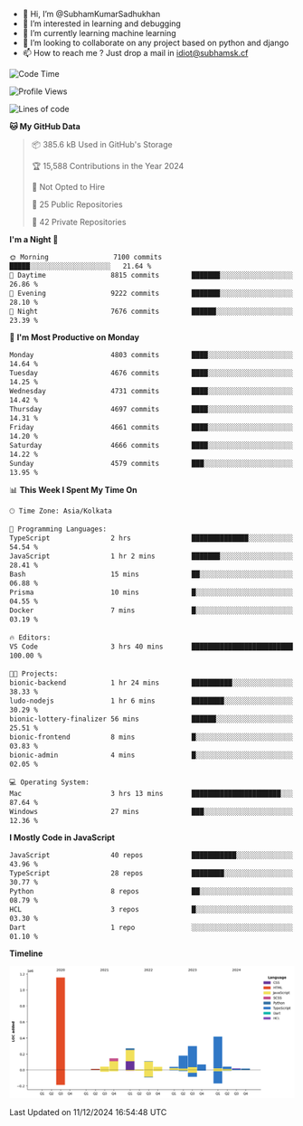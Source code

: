 - 👋 Hi, I’m @SubhamKumarSadhukhan
- 👀 I’m interested in learning and debugging
- 🌱 I’m currently learning machine learning
- 💞️ I’m looking to collaborate on any project based on python and django
- 📫 How to reach me ?
      Just drop a mail in idiot@subhamsk.cf

<!---
SubhamKumarSadhukhan/SubhamKumarSadhukhan is a ✨ special ✨ repository because its `README.md` (this file) appears on your GitHub profile.
You can click the Preview link to take a look at your changes.
--->


<!--START_SECTION:waka-->
![Code Time](http://img.shields.io/badge/Code%20Time-2%2C662%20hrs%2057%20mins-blue)

![Profile Views](http://img.shields.io/badge/Profile%20Views-1-blue)

![Lines of code](https://img.shields.io/badge/From%20Hello%20World%20I%27ve%20Written-2.8%20million%20lines%20of%20code-blue)

**🐱 My GitHub Data** 

> 📦 385.6 kB Used in GitHub's Storage 
 > 
> 🏆 15,588 Contributions in the Year 2024
 > 
> 🚫 Not Opted to Hire
 > 
> 📜 25 Public Repositories 
 > 
> 🔑 42 Private Repositories 
 > 
**I'm a Night 🦉** 

```text
🌞 Morning                7100 commits        █████░░░░░░░░░░░░░░░░░░░░   21.64 % 
🌆 Daytime                8815 commits        ███████░░░░░░░░░░░░░░░░░░   26.86 % 
🌃 Evening                9222 commits        ███████░░░░░░░░░░░░░░░░░░   28.10 % 
🌙 Night                  7676 commits        ██████░░░░░░░░░░░░░░░░░░░   23.39 % 
```
📅 **I'm Most Productive on Monday** 

```text
Monday                   4803 commits        ████░░░░░░░░░░░░░░░░░░░░░   14.64 % 
Tuesday                  4676 commits        ████░░░░░░░░░░░░░░░░░░░░░   14.25 % 
Wednesday                4731 commits        ████░░░░░░░░░░░░░░░░░░░░░   14.42 % 
Thursday                 4697 commits        ████░░░░░░░░░░░░░░░░░░░░░   14.31 % 
Friday                   4661 commits        ████░░░░░░░░░░░░░░░░░░░░░   14.20 % 
Saturday                 4666 commits        ████░░░░░░░░░░░░░░░░░░░░░   14.22 % 
Sunday                   4579 commits        ███░░░░░░░░░░░░░░░░░░░░░░   13.95 % 
```


📊 **This Week I Spent My Time On** 

```text
🕑︎ Time Zone: Asia/Kolkata

💬 Programming Languages: 
TypeScript               2 hrs               ██████████████░░░░░░░░░░░   54.54 % 
JavaScript               1 hr 2 mins         ███████░░░░░░░░░░░░░░░░░░   28.41 % 
Bash                     15 mins             ██░░░░░░░░░░░░░░░░░░░░░░░   06.88 % 
Prisma                   10 mins             █░░░░░░░░░░░░░░░░░░░░░░░░   04.55 % 
Docker                   7 mins              █░░░░░░░░░░░░░░░░░░░░░░░░   03.19 % 

🔥 Editors: 
VS Code                  3 hrs 40 mins       █████████████████████████   100.00 % 

🐱‍💻 Projects: 
bionic-backend           1 hr 24 mins        ██████████░░░░░░░░░░░░░░░   38.33 % 
ludo-nodejs              1 hr 6 mins         ████████░░░░░░░░░░░░░░░░░   30.29 % 
bionic-lottery-finalizer 56 mins             ██████░░░░░░░░░░░░░░░░░░░   25.51 % 
bionic-frontend          8 mins              █░░░░░░░░░░░░░░░░░░░░░░░░   03.83 % 
bionic-admin             4 mins              █░░░░░░░░░░░░░░░░░░░░░░░░   02.05 % 

💻 Operating System: 
Mac                      3 hrs 13 mins       ██████████████████████░░░   87.64 % 
Windows                  27 mins             ███░░░░░░░░░░░░░░░░░░░░░░   12.36 % 
```

**I Mostly Code in JavaScript** 

```text
JavaScript               40 repos            ███████████░░░░░░░░░░░░░░   43.96 % 
TypeScript               28 repos            ████████░░░░░░░░░░░░░░░░░   30.77 % 
Python                   8 repos             ██░░░░░░░░░░░░░░░░░░░░░░░   08.79 % 
HCL                      3 repos             █░░░░░░░░░░░░░░░░░░░░░░░░   03.30 % 
Dart                     1 repo              ░░░░░░░░░░░░░░░░░░░░░░░░░   01.10 % 
```



**Timeline**

![Lines of Code chart](https://raw.githubusercontent.com/SubhamKumarSadhukhan/SubhamKumarSadhukhan/main/assets/bar_graph.png)


 Last Updated on 11/12/2024 16:54:48 UTC
<!--END_SECTION:waka-->
